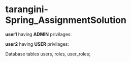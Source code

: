 # tarangini-Spring_AssignmentSolution

**user1** having **ADMIN** privilages:


**user2** having **USER** privilages:


Database tables users, roles, user_roles;
